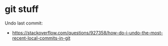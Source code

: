 # git stuff

Undo last commit:
* https://stackoverflow.com/questions/927358/how-do-i-undo-the-most-recent-local-commits-in-git
